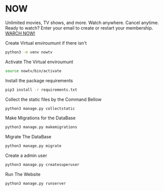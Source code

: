 # NOW
Unlimited movies, TV shows, and more. Watch anywhere. Cancel anytime. Ready to watch? Enter your email to create or restart your membership. [WARCH NOW!](https://nowtv.pythonanywhere.com/)


Create Virtual enviroumunt if there isn't
```bash
python3 -m venv nowtv
```
Activate The Virtual enviroumunt
```bash
source nowtv/bin/activate
```
Install the package requirements
```bash
pip3 install -r requirements.txt
```
Collect the static files by the Command Bellow
```bash
python3 manage.py collectstatic
```
Make Migrations for the DataBase
```bash
python3 manage.py makemigrations
```
Migrate The DataBase
```bash
python3 manage.py migrate
```
Create a admin user
```bash
python3 manage.py createsuperuser
```
Run The Website
```bash
python3 manage.py runserver
```

